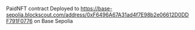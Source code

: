 PaidNFT contract Deployed to https://base-sepolia.blockscout.com/address/0xF6496A67A31ad4f7E98b2e06612D0DDF791F0776 on Base Sepolia
